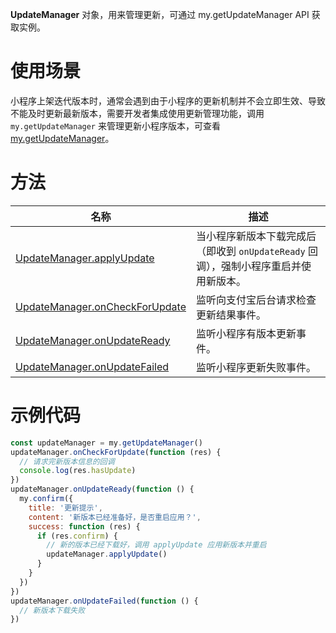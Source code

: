 **UpdateManager** 对象，用来管理更新，可通过 my.getUpdateManager API 获取实例。

# 使用场景
小程序上架迭代版本时，通常会遇到由于小程序的更新机制并不会立即生效、导致不能及时更新最新版本，需要开发者集成使用更新管理功能，调用 `my.getUpdateManager` 来管理更新小程序版本，可查看 [my.getUpdateManager](https://opendocs.alipay.com/mini/api/zdblqg)。

# 方法
| **名称** | **描述** |
| --- | --- |
| [UpdateManager.applyUpdate](https://opendocs.alipay.com/mini/api/neau2a) | 当小程序新版本下载完成后（即收到 `onUpdateReady` 回调），强制小程序重启并使用新版本。 |
| [UpdateManager.onCheckForUpdate](https://opendocs.alipay.com/mini/api/nm7dtb) | 监听向支付宝后台请求检查更新结果事件。 |
| [UpdateManager.onUpdateReady](https://opendocs.alipay.com/mini/api/gfz316) | 监听小程序有版本更新事件。 |
| [UpdateManager.onUpdateFailed](https://opendocs.alipay.com/mini/api/sy1k0e) | 监听小程序更新失败事件。 |

# 示例代码
```javascript
const updateManager = my.getUpdateManager()
updateManager.onCheckForUpdate(function (res) {
  // 请求完新版本信息的回调
  console.log(res.hasUpdate)
})
updateManager.onUpdateReady(function () {
  my.confirm({
    title: '更新提示',
    content: '新版本已经准备好，是否重启应用？',
    success: function (res) {
      if (res.confirm) {
        // 新的版本已经下载好，调用 applyUpdate 应用新版本并重启
        updateManager.applyUpdate()
      }
    }
  })
})
updateManager.onUpdateFailed(function () {
  // 新版本下载失败
})
```
